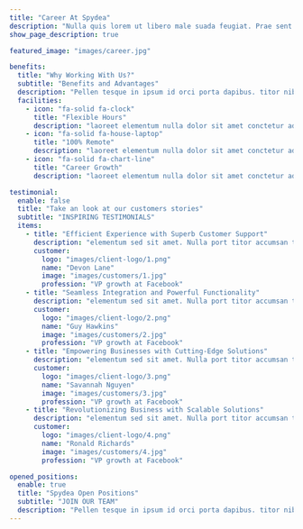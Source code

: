 ```yaml
---
title: "Career At Spydea"
description: "Nulla quis lorem ut libero male suada feugiat. Prae sent massa, convallis a pellent esque nec, egestas non nisi."
show_page_description: true

featured_image: "images/career.jpg"

benefits:
  title: "Why Working With Us?"
  subtitle: "Benefits and Advantages"
  description: "Pellen tesque in ipsum id orci porta dapibus. titor nibh. Vivamus accumsan tincidunt. Vestibulum ac diam sit amet quam vehicula elementum"
  facilities:
    - icon: "fa-solid fa-clock"
      title: "Flexible Hours"
      description: "laoreet elementum nulla dolor sit amet conctetur adipiscing elit aluam lorem amet eget netus dictum odio"
    - icon: "fa-solid fa-house-laptop"
      title: "100% Remote"
      description: "laoreet elementum nulla dolor sit amet conctetur adipiscing elit aluam lorem amet eget netus dictum odio"
    - icon: "fa-solid fa-chart-line"
      title: "Career Growth"
      description: "laoreet elementum nulla dolor sit amet conctetur adipiscing elit aluam lorem amet eget netus dictum odio"

testimonial:
  enable: false
  title: "Take an look at our customers stories"
  subtitle: "INSPIRING TESTIMONIALS"
  items:
    - title: "Efficient Experience with Superb Customer Support"
      description: "elementum sed sit amet. Nulla port titor accumsan tincidunt. Proin eget tortor risus. Vestibulum ac diam sit amet quam"
      customer:
        logo: "images/client-logo/1.png"
        name: "Devon Lane"
        image: "images/customers/1.jpg"
        profession: "VP growth at Facebook"
    - title: "Seamless Integration and Powerful Functionality"
      description: "elementum sed sit amet. Nulla port titor accumsan tincidunt. Proin eget tortor risus. Vestibulum ac diam sit amet quam"
      customer:
        logo: "images/client-logo/2.png"
        name: "Guy Hawkins"
        image: "images/customers/2.jpg"
        profession: "VP growth at Facebook"
    - title: "Empowering Businesses with Cutting-Edge Solutions"
      description: "elementum sed sit amet. Nulla port titor accumsan tincidunt. Proin eget tortor risus. Vestibulum ac diam sit amet quam"
      customer:
        logo: "images/client-logo/3.png"
        name: "Savannah Nguyen"
        image: "images/customers/3.jpg"
        profession: "VP growth at Facebook"
    - title: "Revolutionizing Business with Scalable Solutions"
      description: "elementum sed sit amet. Nulla port titor accumsan tincidunt. Proin eget tortor risus. Vestibulum ac diam sit amet quam"
      customer:
        logo: "images/client-logo/4.png"
        name: "Ronald Richards"
        image: "images/customers/4.jpg"
        profession: "VP growth at Facebook"

opened_positions:
  enable: true
  title: "Spydea Open Positions"
  subtitle: "JOIN OUR TEAM"
  description: "Pellen tesque in ipsum id orci porta dapibus. titor nibh. Vivamus accumsan tincidunt. Vestibulum ac diam sit amet quam vehicula elementum"
---
```


